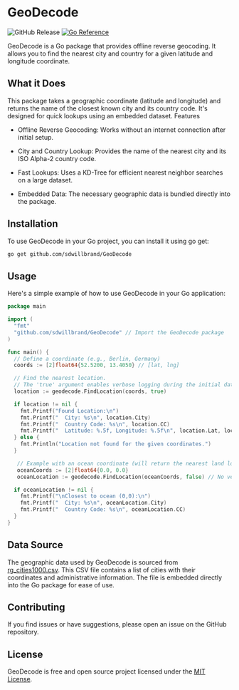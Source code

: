 # GeoDecode

![GitHub Release](https://img.shields.io/github/v/release/sdwillbrand/GeoDecode)
[![Go Reference](https://pkg.go.dev/badge/github.com/sdwillbrand/GeoDecode.svg)](https://pkg.go.dev/github.com/sdwillbrand/GeoDecode)

GeoDecode is a Go package that provides offline reverse geocoding. It allows you to find the nearest city and country for a given latitude and longitude coordinate.

## What it Does

This package takes a geographic coordinate (latitude and longitude) and returns the name of the closest known city and its country code. It's designed for quick lookups using an embedded dataset.
Features

- Offline Reverse Geocoding: Works without an internet connection after initial setup.

- City and Country Lookup: Provides the name of the nearest city and its ISO Alpha-2 country code.

- Fast Lookups: Uses a KD-Tree for efficient nearest neighbor searches on a large dataset.

- Embedded Data: The necessary geographic data is bundled directly into the package.

## Installation

To use GeoDecode in your Go project, you can install it using go get:

```bash
go get github.com/sdwillbrand/GeoDecode
```

## Usage

Here's a simple example of how to use GeoDecode in your Go application:

```go
package main

import (
  "fmt"
  "github.com/sdwillbrand/GeoDecode" // Import the GeoDecode package
)

func main() {
  // Define a coordinate (e.g., Berlin, Germany)
  coords := [2]float64{52.5200, 13.4050} // [lat, lng]

  // Find the nearest location.
  // The 'true' argument enables verbose logging during the initial data load.
  location := geodecode.FindLocation(coords, true)

  if location != nil {
    fmt.Printf("Found Location:\n")
    fmt.Printf("  City: %s\n", location.City)
    fmt.Printf("  Country Code: %s\n", location.CC)
    fmt.Printf("  Latitude: %.5f, Longitude: %.5f\n", location.Lat, location.Lon)
  } else {
    fmt.Println("Location not found for the given coordinates.")
  }

   // Example with an ocean coordinate (will return the nearest land location)
   oceanCoords := [2]float64{0.0, 0.0}
   oceanLocation := geodecode.FindLocation(oceanCoords, false) // No verbose logging for subsequent calls

  if oceanLocation != nil {
    fmt.Printf("\nClosest to ocean (0,0):\n")
    fmt.Printf("  City: %s\n", oceanLocation.City)
    fmt.Printf("  Country Code: %s\n", oceanLocation.CC)
  }
}
```

## Data Source

The geographic data used by GeoDecode is sourced from [rg_cities1000.csv](rg_cities1000.csv). This CSV file contains a list of cities with their coordinates and administrative information. The file is embedded directly into the Go package for ease of use.

## Contributing

If you find issues or have suggestions, please open an issue on the GitHub repository.

## License

GeoDecode is free and open source project licensed under the [MIT License](LICENSE.md).
